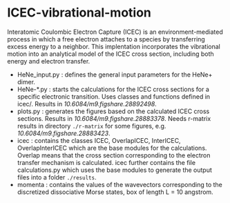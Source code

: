 # ICEC-vibrational-motion
Interatomic Coulombic Electron Capture (ICEC) is an environment-mediated process in which a free electron attaches to a species by transferring excess energy to a neighbor. 
This implentation incorporates the vibrational motion into an analytical model of the ICEC cross section, including both energy and electron transfer.

- HeNe_input.py : defines the general input parameters for the HeNe+ dimer.
- HeNe-*.py : starts the calculations for the ICEC cross sections for a specific electronic transition. Uses classes and functions defined in icec/. Results in _10.6084/m9.figshare.28892498_.
- plots.py : generates the figures based on the calculated ICEC cross sections. Results in _10.6084/m9.figshare.28883378_. Needs r-matrix results in directory `./r-matrix` for some figures, e.g. _10.6084/m9.figshare.28883423_.
- icec : contains the classes ICEC, OverlapICEC, InterICEC, OverlapInterICEC which are the base modules for the calculations. Overlap means that the cross section corresponding to the electron transfer mechanism is calculated. icec further contains the file calculations.py which uses the base modules to generate the output files into a folder `./results`.
- momenta : contains the values of the wavevectors corresponding to the discretized dissociative Morse states, box of length L = 10 angstrom.
